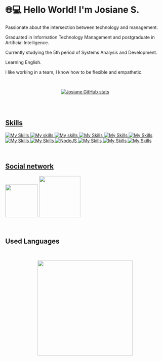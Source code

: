 # 🌐💻 Hello World! I'm Josiane S. 


Passionate about the intersection between technology and management.

Graduated in Information Technology Management and postgraduate in Artificial Intelligence.

Currently studying the 5th period of Systems Analysis and Development.

Learning English.

I like working in a team, I know how to be flexible and empathetic.



<br>
<div style="display: inline_block" align="center">
<a href="https://github.com/Josi8752">
  

 ![Josiane GitHub stats](https://github-readme-stats.vercel.app/api?username=josi8752&theme=tokyonight&show_icons=true&layout=compact&hide=stars,prs,issues,contribs)
 
 <br> 
</div>

<br>

## Skills
![My Skills](https://img.shields.io/badge/Python-3776AB?style=for-the-badge&logo=python&logoColor=white)
![My skills](https://img.shields.io/badge/HTML5-E34F26?style=for-the-badge&logo=html5&logoColor=white)
![My skills](https://img.shields.io/badge/CSS-239120?&style=for-the-badge&logo=css3&logoColor=white)
![My Skills](https://img.shields.io/badge/JavaScript-F7DF1E?style=for-the-badge&logo=javascript&logoColor=black)
![My Skills](https://img.shields.io/badge/TypeScript-007ACC?style=for-the-badge&logo=typescript&logoColor=white)
![My Skills](https://img.shields.io/badge/Java-ED8B00?style=for-the-badge&logo=openjdk&logoColor=white)
![My Skills](https://img.shields.io/badge/React-20232A?style=for-the-badge&logo=react&logoColor=61DAFB)
![My Skills](https://img.shields.io/badge/Spring-6DB33F?style=for-the-badge&logo=spring&logoColor=white)
![NodeJS](https://img.shields.io/badge/node.js-6DA55F?style=for-the-badge&logo=node.js&logoColor=white)
![My Skills](https://img.shields.io/badge/MySQL-00000F?style=for-the-badge&logo=mysql&logoColor=white)
![My Skills](https://img.shields.io/badge/PostgreSQL-316192?style=for-the-badge&logo=postgresql&logoColor=white)
![My Skills](https://img.shields.io/badge/Microsoft_Excel-217346?style=for-the-badge&logo=microsoft-excel&logoColor=white)

<br>

## Social network
<a href="https://mail.google.com/mail/u/0/#inbox?compose=new"> <img src="https://img.shields.io/badge/Gmail-D14836?style=for-the-badge&logo=gmail&logoColor=white" width="103"></a>
<a href="https://www.linkedin.com/in/josianepracarreiras-s/"> <img src="https://img.shields.io/badge/linkedin-%230077B5.svg?style=for-the-badge&logo=linkedin&logoColor=white" width="130"></a>

<br>

## Used Languages
 
 <br>
 <p align="center"><img width="300" src="https://github-readme-stats.vercel.app/api/top-langs/?username=josi8752&layout=donut&theme=radical"></p>

